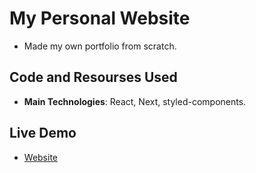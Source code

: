 # My Personal Website
- Made my own portfolio from scratch. 

## Code and Resourses Used
- **Main Technologies**: React, Next, styled-components.

## Live Demo
- [Website](https://www.francosbenitez.com/)
